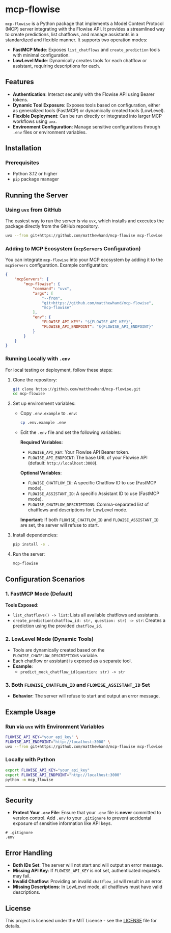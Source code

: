 # mcp-flowise

`mcp-flowise` is a Python package that implements a Model Context Protocol (MCP) server integrating with the Flowise API. It provides a streamlined way to create predictions, list chatflows, and manage assistants in a standardized and flexible manner. It supports two operation modes:
- **FastMCP Mode**: Exposes `list_chatflows` and `create_prediction` tools with minimal configuration.
- **LowLevel Mode**: Dynamically creates tools for each chatflow or assistant, requiring descriptions for each.

## Features

- **Authentication**: Interact securely with the Flowise API using Bearer tokens.
- **Dynamic Tool Exposure**: Exposes tools based on configuration, either as generalized tools (FastMCP) or dynamically created tools (LowLevel).
- **Flexible Deployment**: Can be run directly or integrated into larger MCP workflows using `uvx`.
- **Environment Configuration**: Manage sensitive configurations through `.env` files or environment variables.

## Installation

### Prerequisites

- Python 3.12 or higher
- `pip` package manager

## Running the Server

### Using `uvx` from GitHub

The easiest way to run the server is via `uvx`, which installs and executes the package directly from the GitHub repository.

```bash
uvx --from git+https://github.com/matthewhand/mcp-flowise mcp-flowise
```

### Adding to MCP Ecosystem (`mcpServers` Configuration)

You can integrate `mcp-flowise` into your MCP ecosystem by adding it to the `mcpServers` configuration. Example configuration:

```json
{
    "mcpServers": {
        "mcp-flowise": {
            "command": "uvx",
            "args": [
                "--from", 
                "git+https://github.com/matthewhand/mcp-flowise", 
                "mcp-flowise"
            ],
            "env": {
                "FLOWISE_API_KEY": "${FLOWISE_API_KEY}",
                "FLOWISE_API_ENDPOINT": "${FLOWISE_API_ENDPOINT}"
            }
        }
    }
}
```

### Running Locally with `.env`

For local testing or deployment, follow these steps:

1. Clone the repository:

   ```bash
   git clone https://github.com/matthewhand/mcp-flowise.git
   cd mcp-flowise
   ```

2. Set up environment variables:

   - Copy `.env.example` to `.env`:

     ```bash
     cp .env.example .env
     ```

   - Edit the `.env` file and set the following variables:

     **Required Variables**:
     - `FLOWISE_API_KEY`: Your Flowise API Bearer token.
     - `FLOWISE_API_ENDPOINT`: The base URL of your Flowise API (default: `http://localhost:3000`).

     **Optional Variables**:
     - `FLOWISE_CHATFLOW_ID`: A specific Chatflow ID to use (FastMCP mode).
     - `FLOWISE_ASSISTANT_ID`: A specific Assistant ID to use (FastMCP mode).
     - `FLOWISE_CHATFLOW_DESCRIPTIONS`: Comma-separated list of chatflows and descriptions for LowLevel mode.

     **Important**: If both `FLOWISE_CHATFLOW_ID` and `FLOWISE_ASSISTANT_ID` are set, the server will refuse to start.

3. Install dependencies:

   ```bash
   pip install -e .
   ```

4. Run the server:

   ```bash
   mcp-flowise
   ```

## Configuration Scenarios

### 1. FastMCP Mode (Default)

**Tools Exposed**:
- `list_chatflows() -> list`: Lists all available chatflows and assistants.
- `create_prediction(chatflow_id: str, question: str) -> str`: Creates a prediction using the provided `chatflow_id`.

### 2. LowLevel Mode (Dynamic Tools)

- Tools are dynamically created based on the `FLOWISE_CHATFLOW_DESCRIPTIONS` variable.
- Each chatflow or assistant is exposed as a separate tool.
- **Example**:
  - `predict_mock_chatflow_id(question: str) -> str`

### 3. Both `FLOWISE_CHATFLOW_ID` and `FLOWISE_ASSISTANT_ID` Set

- **Behavior**: The server will refuse to start and output an error message.

## Example Usage

### Run via `uvx` with Environment Variables

```bash
FLOWISE_API_KEY="your_api_key" \
FLOWISE_API_ENDPOINT="http://localhost:3000" \
uvx --from git+https://github.com/matthewhand/mcp-flowise mcp-flowise
```

### Locally with Python

```bash
export FLOWISE_API_KEY="your_api_key"
export FLOWISE_API_ENDPOINT="http://localhost:3000"
python -m mcp_flowise
```

---

## Security

- **Protect Your `.env` File**: Ensure that your `.env` file is **never** committed to version control. Add `.env` to your `.gitignore` to prevent accidental exposure of sensitive information like API keys.

```gitignore
# .gitignore
.env
```

## Error Handling

- **Both IDs Set**: The server will not start and will output an error message.
- **Missing API Key**: If `FLOWISE_API_KEY` is not set, authenticated requests may fail.
- **Invalid Chatflow**: Providing an invalid `chatflow_id` will result in an error.
- **Missing Descriptions**: In LowLevel mode, all chatflows must have valid descriptions.

## License

This project is licensed under the MIT License - see the [LICENSE](LICENSE) file for details.
